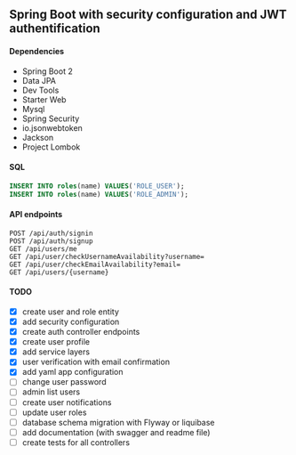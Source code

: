 ## Spring Boot with security configuration and JWT authentification
#### Dependencies
* Spring Boot 2
* Data JPA
* Dev Tools
* Starter Web
* Mysql
* Spring Security
* io.jsonwebtoken
* Jackson
* Project Lombok

#### SQL
```sql
INSERT INTO roles(name) VALUES('ROLE_USER');
INSERT INTO roles(name) VALUES('ROLE_ADMIN');
```

#### API endpoints
```$xslt
POST /api/auth/signin
POST /api/auth/signup
GET /api/users/me
GET /api/user/checkUsernameAvailability?username=
GET /api/user/checkEmailAvailability?email=
GET /api/users/{username}
```
#### TODO
- [x] create user and role entity
- [x] add security configuration
- [x] create auth controller endpoints
- [x] create user profile
- [x] add service layers
- [x] user verification with email confirmation
- [x] add yaml app configuration
- [ ] change user password
- [ ] admin list users
- [ ] create user notifications
- [ ] update user roles
- [ ] database schema migration with Flyway or liquibase
- [ ] add documentation (with swagger and readme file)
- [ ] create tests for all controllers